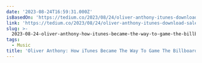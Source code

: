 ```yaml
---
date: '2023-08-24T16:59:31.000Z'
isBasedOn: 'https://tedium.co/2023/08/24/oliver-anthony-itunes-download-sales/'
link: 'https://tedium.co/2023/08/24/oliver-anthony-itunes-download-sales/'
slug: >-
  2023-08-24-oliver-anthony-how-itunes-became-the-way-to-game-the-billboard-charts
tags:
  - Music
title: 'Oliver Anthony: How iTunes Became The Way To Game The Billboard Charts'
---
```


